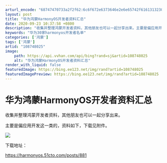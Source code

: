 ```yaml
---
arturl_encode: "68747470733a2f2f62:6c6f672e6373646e2e6e65742f61613132303531353639322f:61727469636c652f64657461696c732f313038373438303235"
layout: post
title: "华为鸿蒙HarmonyOS开发者资料汇总"
date: 2020-09-23 10:37:58 +0800
description: "收集并整理鸿蒙开发者资料，其他朋友也可以一起分享出来。主要是偏应用开发这一类的，资料如下，下载见附件"
keywords: "华为30家harmonyos开发者名单"
categories: ['鸿蒙']
tags: ['鸿蒙']
artid: "108748025"
image:
    path: https://api.vvhan.com/api/bing?rand=sj&artid=108748025
    alt: "华为鸿蒙HarmonyOS开发者资料汇总"
render_with_liquid: false
featuredImage: https://bing.ee123.net/img/rand?artid=108748025
featuredImagePreview: https://bing.ee123.net/img/rand?artid=108748025
---
```


# 华为鸿蒙HarmonyOS开发者资料汇总

收集并整理鸿蒙开发者资料，其他朋友也可以一起分享出来。

主要是偏应用开发这一类的，资料如下，下载见附件。

![](https://i-blog.csdnimg.cn/blog_migrate/95850004a090b179d45e20db60c114f3.png)

下载地址：

<https://harmonyos.51cto.com/posts/881>